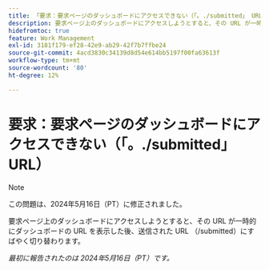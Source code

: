 ```yaml
---
title: 「要求：要求ページのダッシュボードにアクセスできない（「。./submitted」 URL）」
description: 要求ページ上のダッシュボードにアクセスしようとすると、その URL が一時的にダッシュボードの URL を表示した後、送信された URL （/submitted）にすばやく切り替わります。
hidefromtoc: true
feature: Work Management
exl-id: 3181f179-ef28-42e9-ab29-42f7b7ffbe24
source-git-commit: 4acd3830c34139d8d54e614bb5197f00fa63613f
workflow-type: tm+mt
source-wordcount: '80'
ht-degree: 12%

---
```


# 要求：要求ページのダッシュボードにアクセスできない（「。./submitted」 URL）

>[!NOTE]
>
>この問題は、2024年5月16日（PT）に修正されました。

要求ページ上のダッシュボードにアクセスしようとすると、その URL が一時的にダッシュボードの URL を表示した後、送信された URL （/submitted）にすばやく切り替わります。

_最初に報告されたのは 2024年5月16日（PT）です。_
